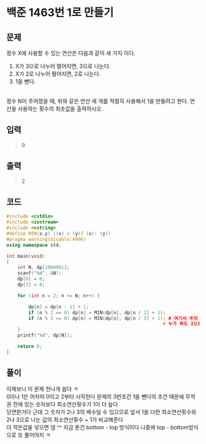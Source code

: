 # 백준 1463번 1로 만들기 

## 문제
정수 X에 사용할 수 있는 연산은 다음과 같이 세 가지 이다.</br>
1. X가 3으로 나누어 떨어지면, 3으로 나눈다.</br>
2. X가 2로 나누어 떨어지면, 2로 나눈다.</br>
3. 1을 뺀다.</br></br>

정수 N이 주어졌을 때, 위와 같은 연산 세 개를 적절히 사용해서 1을 만들려고 한다. 연산을 사용하는 횟수의 최솟값을 출력하시오.</br>

## 입력
> 9
## 출력
> 2
## 코드
```c++
#include <cstdio>
#include <iostream>
#include <cstring>
#define MIN(x,y) ((x) < (y)? (x): (y))
#pragma warning(disable:4996)
using namespace std;

int main(void)
{
	int N, dp[1000001];
	scanf("%d", &N);
	dp[0] = 0;
	dp[1] = 0;

	for (int n = 2; n <= N; n++) {

		dp[n] = dp[n - 1] + 1;
		if (n % 2 == 0) dp[n] = MIN(dp[n], dp[n / 2] + 1);
		if (n % 3 == 0) dp[n] = MIN(dp[n], dp[n / 3] + 1); # 여기서 주의 else if를 쓰면 안댐 2나 3의 공배수일 수 있으므로          
	                                                     # 누가 봐도 3으로 나눈 횟수가 연산횟수가 적을테니 
	}
	printf("%d", dp[N]);

	return 0;
}
```
## 풀이
이제보니 이 문제 전나게 쉽다 ㅋ </br>
0이나 1은 어차피 0이고 2부터 시작한다 문제의 3번조건 1을 뺀다의 조건 때문에 무적권 전에 있는 숫자보다 최소연산횟수가 1이 더 높다 </br>
당연한거다 근데 그 숫자가 2나 3의 배수일 수 있으므로 앞서 1을 더한 최소연산횟수와 2나 3으로 나눈 값의 최소연산횟수 + 1가 비교해준다 </br>
더 작은값을 넣으면 댐 ^^ 지금 푼건 bottom - top 방식이다 나중에 top - bottom방식으로 또 풀어야지 ㅋ 
